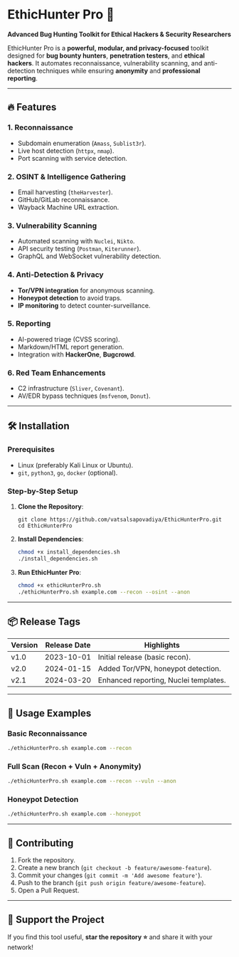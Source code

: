 # EthicHunter Pro 🚀
**Advanced Bug Hunting Toolkit for Ethical Hackers & Security Researchers**

EthicHunter Pro is a **powerful, modular, and privacy-focused** toolkit designed for **bug bounty hunters**, **penetration testers**, and **ethical hackers**. It automates reconnaissance, vulnerability scanning, and anti-detection techniques while ensuring **anonymity** and **professional reporting**.

---

## 🔥 Features
### **1. Reconnaissance**
- Subdomain enumeration (`Amass`, `Sublist3r`).
- Live host detection (`httpx`, `nmap`).
- Port scanning with service detection.

### **2. OSINT & Intelligence Gathering**
- Email harvesting (`theHarvester`).
- GitHub/GitLab reconnaissance.
- Wayback Machine URL extraction.

### **3. Vulnerability Scanning**
- Automated scanning with `Nuclei`, `Nikto`.
- API security testing (`Postman`, `Kiterunner`).
- GraphQL and WebSocket vulnerability detection.

### **4. Anti-Detection & Privacy**
- **Tor/VPN integration** for anonymous scanning.
- **Honeypot detection** to avoid traps.
- **IP monitoring** to detect counter-surveillance.

### **5. Reporting**
- AI-powered triage (CVSS scoring).
- Markdown/HTML report generation.
- Integration with **HackerOne**, **Bugcrowd**.

### **6. Red Team Enhancements**
- C2 infrastructure (`Sliver`, `Covenant`).
- AV/EDR bypass techniques (`msfvenom`, `Donut`).

---

## 🛠️ Installation
### **Prerequisites**
- Linux (preferably Kali Linux or Ubuntu).
- `git`, `python3`, `go`, `docker` (optional).

### **Step-by-Step Setup**
1. **Clone the Repository**:
   ```bash[
   git clone https://github.com/vatsalsapovadiya/EthicHunterPro.git
   cd EthicHunterPro
   ```

2. **Install Dependencies**:
   ```bash
   chmod +x install_dependencies.sh
   ./install_dependencies.sh
   ```

3. **Run EthicHunter Pro**:
   ```bash
   chmod +x ethicHunterPro.sh
   ./ethicHunterPro.sh example.com --recon --osint --anon
   ```

---

## 📦 Release Tags
| Version | Release Date | Highlights |
|---------|--------------|------------|
| v1.0    | 2023-10-01   | Initial release (basic recon). |
| v2.0    | 2024-01-15   | Added Tor/VPN, honeypot detection. |
| v2.1    | 2024-03-20   | Enhanced reporting, Nuclei templates. |

---

## 🎯 Usage Examples

### Basic Reconnaissance
```bash
./ethicHunterPro.sh example.com --recon
```

### Full Scan (Recon + Vuln + Anonymity)
```bash
./ethicHunterPro.sh example.com --recon --vuln --anon
```

### Honeypot Detection
```bash
./ethicHunterPro.sh example.com --honeypot
```

---

## 🤝 Contributing
1. Fork the repository.
2. Create a new branch (`git checkout -b feature/awesome-feature`).
3. Commit your changes (`git commit -m 'Add awesome feature'`).
4. Push to the branch (`git push origin feature/awesome-feature`).
5. Open a Pull Request.

---

## 🌟 Support the Project
If you find this tool useful, **star the repository ⭐** and share it with your network!
